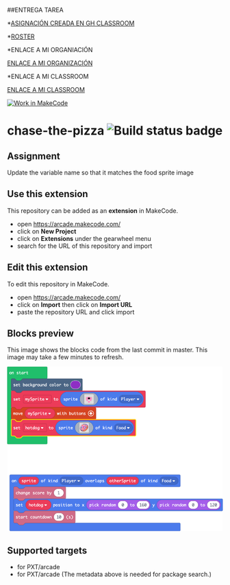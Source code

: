 ##ENTREGA TAREA

*[ASIGNACIÓN CREADA EN GH CLASSROOM](https://classroom.github.com/classrooms/149099772-ull-mfp-aet-2324-alu0100762341/assignments/tarea-makecode-arcade-daniel-afonso-nuez)

*[ROSTER](https://classroom.github.com/classrooms/149099772-ull-mfp-aet-2324-alu0100762341/roster)

*ENLACE A MI ORGANIACIÓN

[ENLACE A MI ORGANIZACIÓN](https://github.com/ull-mfp-aet-2324-alu0100762341)

*ENLACE A MI CLASSROOM

[ENLACE A MI CLASSROOM](https://classroom.github.com/classrooms/149099772-ull-mfp-aet-2324-alu0100762341)



[![Work in MakeCode](https://classroom.github.com/assets/work-in-make-code-46eb539bcdc54ff4682c9f84a178d570a59fd821693cb33b02a3e5220eed4e48.svg)](https://classroom.github.com/online_ide?assignment_repo_id=12777668&assignment_repo_type=AssignmentRepo)
# chase-the-pizza ![Build status badge](https://github.com/arelia/chase-the-pizza/workflows/MakeCode/badge.svg)

## Assignment
Update the variable name so that it matches the food sprite image

## Use this extension

This repository can be added as an **extension** in MakeCode.

* open https://arcade.makecode.com/
* click on **New Project**
* click on **Extensions** under the gearwheel menu
* search for the URL of this repository and import

## Edit this extension

To edit this repository in MakeCode.

* open https://arcade.makecode.com/
* click on **Import** then click on **Import URL**
* paste the repository URL and click import

## Blocks preview

This image shows the blocks code from the last commit in master.
This image may take a few minutes to refresh.

![A rendered view of the blocks](https://raw.githubusercontent.com/ULL-MFP-AET/makecode-template/master/.makecode/blocks.png)

## Supported targets

* for PXT/arcade
* for PXT/arcade
(The metadata above is needed for package search.)

